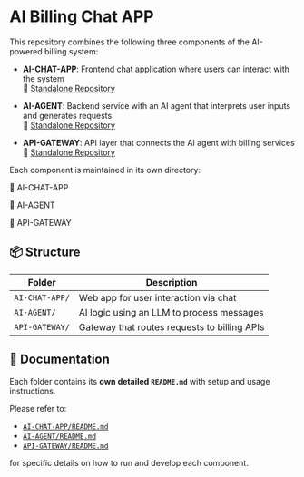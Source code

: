 # AI Billing Chat APP

This repository combines the following three components of the AI-powered billing system:

- **AI-CHAT-APP**: Frontend chat application where users can interact with the system  
  🔗 [Standalone Repository](https://github.com/bartutaskin/SE4458-AI-CHAT-APP)

- **AI-AGENT**: Backend service with an AI agent that interprets user inputs and generates requests  
  🔗 [Standalone Repository](https://github.com/bartutaskin/SE4458-AI-AGENT)

- **API-GATEWAY**: API layer that connects the AI agent with billing services  
  🔗 [Standalone Repository](https://github.com/bartutaskin/SE4458-API-GATEWAY)

Each component is maintained in its own directory:

📁 AI-CHAT-APP

📁 AI-AGENT

📁 API-GATEWAY


## 📦 Structure

| Folder         | Description                                  |
|----------------|----------------------------------------------|
| `AI-CHAT-APP/` | Web app for user interaction via chat        |
| `AI-AGENT/`    | AI logic using an LLM to process messages    |
| `API-GATEWAY/` | Gateway that routes requests to billing APIs |

## 📄 Documentation

Each folder contains its **own detailed `README.md`** with setup and usage instructions.

Please refer to:
- [`AI-CHAT-APP/README.md`](./AI-CHAT-APP/README.md)
- [`AI-AGENT/README.md`](./AI-AGENT/README.md)
- [`API-GATEWAY/README.md`](./API-GATEWAY/README.md)

for specific details on how to run and develop each component.
